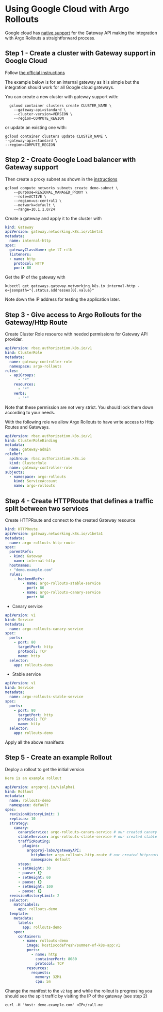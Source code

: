 # Using Google Cloud with Argo Rollouts

Google cloud has [native support](https://cloud.google.com/kubernetes-engine/docs/concepts/gateway-api) for the Gateway API making the integration with Argo Rollouts a straightforward process.

## Step 1 - Create a cluster with Gateway support in Google Cloud

Follow [the official instructions](https://cloud.google.com/kubernetes-engine/docs/how-to/deploying-gateways#internal-gateway)

The example below is for an internal gateway as it is simple but the integration should work for all Google cloud gateways.


You can create a new cluster with gateway support with:

```shell
  gcloud container clusters create CLUSTER_NAME \
	--gateway-api=standard \
	--cluster-version=VERSION \
	--region=COMPUTE_REGION
```

or update an existing one with:

```shell
gcloud container clusters update CLUSTER_NAME \
--gateway-api=standard \
--region=COMPUTE_REGION
```

## Step 2 - Create Google Load balancer with Gateway support

Then create a proxy subnet as shown in the [instructions](https://cloud.google.com/kubernetes-engine/docs/how-to/deploying-gateways#configure_a_proxy-only_subnet) 

```shell
gcloud compute networks subnets create demo-subnet \
	--purpose=REGIONAL_MANAGED_PROXY \
	--role=ACTIVE \
	--region=us-central1 \
	--network=default \
	--range=10.1.1.0/24
```

Create a gateway and apply it to the cluster with

```yaml
kind: Gateway
apiVersion: gateway.networking.k8s.io/v1beta1
metadata:
  name: internal-http
spec:
  gatewayClassName: gke-l7-rilb
  listeners:
  - name: http
    protocol: HTTP
    port: 80
```

Get the IP of the gateway with

```shell
kubectl get gateways.gateway.networking.k8s.io internal-http -o=jsonpath="{.status.addresses[0].value}"
```

Note down the IP address for testing the application later.

## Step 3 - Give access to Argo Rollouts for the Gateway/Http Route


Create Cluster Role resource with needed permissions for Gateway API provider.

```yaml
apiVersion: rbac.authorization.k8s.io/v1
kind: ClusterRole
metadata:
  name: gateway-controller-role
  namespace: argo-rollouts
rules:
  - apiGroups:
      - "*"
    resources:
      - "*"
    verbs:
      - "*"
```

Note that these permission are not very strict. You should lock them down according to your needs.

With the following role we allow Argo Rollouts to have write access to Http Routes and Gateways.

```yaml
apiVersion: rbac.authorization.k8s.io/v1
kind: ClusterRoleBinding
metadata:
  name: gateway-admin
roleRef:
  apiGroup: rbac.authorization.k8s.io
  kind: ClusterRole
  name: gateway-controller-role
subjects:
  - namespace: argo-rollouts
    kind: ServiceAccount
    name: argo-rollouts
```

## Step 4 - Create HTTPRoute that defines a traffic split between two services

Create HTTPRoute and connect to the created Gateway resource

```yaml
kind: HTTPRoute
apiVersion: gateway.networking.k8s.io/v1beta1
metadata:
  name: argo-rollouts-http-route
spec:
  parentRefs:
  - kind: Gateway
    name: internal-http
  hostnames:
  - "demo.example.com"
  rules:
    - backendRefs:
        - name: argo-rollouts-stable-service
          port: 80
        - name: argo-rollouts-canary-service
          port: 80

```


- Canary service

```yaml
apiVersion: v1
kind: Service
metadata:
  name: argo-rollouts-canary-service
spec:
  ports:
    - port: 80
      targetPort: http
      protocol: TCP
      name: http
  selector:
    app: rollouts-demo
```

- Stable service

```yaml
apiVersion: v1
kind: Service
metadata:
  name: argo-rollouts-stable-service
spec:
  ports:
    - port: 80
      targetPort: http
      protocol: TCP
      name: http
  selector:
    app: rollouts-demo
```

Apply all the above manifests

## Step 5 - Create an example Rollout

Deploy a rollout to get the initial version

```yaml
Here is an example rollout

apiVersion: argoproj.io/v1alpha1
kind: Rollout
metadata:
  name: rollouts-demo
  namespace: default
spec:
  revisionHistoryLimit: 1
  replicas: 10
  strategy:
    canary:
      canaryService: argo-rollouts-canary-service # our created canary service
      stableService: argo-rollouts-stable-service # our created stable service
      trafficRouting:
        plugins:
          argoproj-labs/gatewayAPI:
            httpRoute: argo-rollouts-http-route # our created httproute
            namespace: default
      steps:
      - setWeight: 30
      - pause: {}
      - setWeight: 60
      - pause: {}
      - setWeight: 100
      - pause: {}
  revisionHistoryLimit: 2
  selector:
    matchLabels:
      app: rollouts-demo
  template:
    metadata:
      labels:
        app: rollouts-demo
    spec:
      containers:
        - name: rollouts-demo
          image: kostiscodefresh/summer-of-k8s-app:v1
          ports:
            - name: http
              containerPort: 8080
              protocol: TCP
          resources:
            requests:
              memory: 32Mi
              cpu: 5m
```

Change the manifest to the `v2` tag and while the rollout is progressing you should see
the split traffic by visiting the IP of the gateway (see step 2)

```shell
curl -H "host: demo.example.com" <IP>/call-me
```


